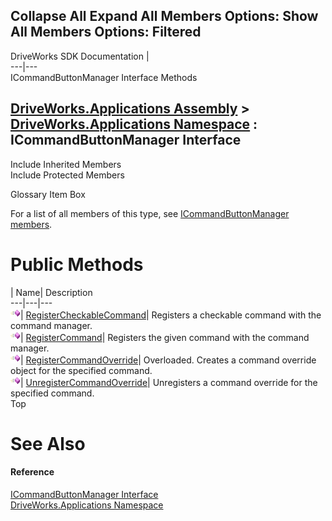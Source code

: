 Collapse All Expand All Members Options: Show All  Members Options: Filtered   
---  
DriveWorks SDK Documentation  |   
---|---  
ICommandButtonManager Interface Methods   
  
[DriveWorks.Applications Assembly](topic13.md) > [DriveWorks.Applications Namespace](topic16.md) : ICommandButtonManager Interface  
---  
  
Include Inherited Members    
Include Protected Members    


Glossary Item Box

For a list of all members of this type, see [ICommandButtonManager members](topic125.md).

# Public Methods

| Name| Description  
---|---|---  
![ Method](dotnetimages/Method.gif)| [RegisterCheckableCommand](topic129.md)| Registers a checkable command with the command manager.   
![ Method](dotnetimages/Method.gif)| [RegisterCommand](topic130.md)| Registers the given command with the command manager.   
![ Method](dotnetimages/Method.gif)| [RegisterCommandOverride](topic131.md)| Overloaded. Creates a command override object for the specified command.   
![ Method](dotnetimages/Method.gif)| [UnregisterCommandOverride](topic134.md)| Unregisters a command override for the specified command.   
Top

# See Also

#### Reference

[ICommandButtonManager Interface](topic124.md)   
[DriveWorks.Applications Namespace](topic16.md)


